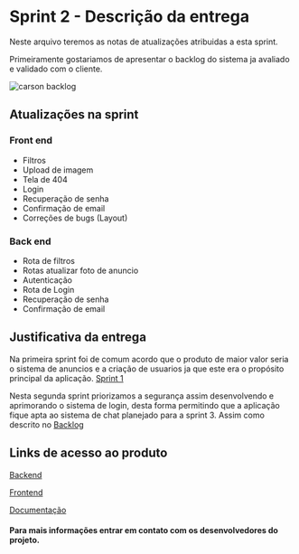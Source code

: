 # Sprint 2 - Descrição da entrega

Neste arquivo teremos as notas de atualizações atribuidas a esta sprint.

Primeiramente gostariamos de apresentar o backlog do sistema ja avaliado e validado com o cliente.

![carson backlog](https://user-images.githubusercontent.com/55189046/136712107-f20db84b-685f-4562-aeda-eaf24ddfca5c.png)

## Atualizações na sprint

### Front end
- Filtros
- Upload de imagem
- Tela de 404
- Login
- Recuperação de senha
- Confirmação de email
- Correções de bugs (Layout)

### Back end
- Rota de filtros
- Rotas atualizar foto de anuncio
- Autenticação
- Rota de Login
- Recuperação de senha
- Confirmação de email

## Justificativa da entrega

Na primeira sprint foi de comum acordo que o produto de maior valor seria o sistema de anuncios e a criação de usuarios ja que este era o propósito principal da aplicação.
[Sprint 1](https://github.com/Cars-on/Carson-docs/tree/master/sprint%201)

Nesta segunda sprint priorizamos a segurança assim desenvolvendo e aprimorando o sistema de login, desta forma permitindo que a aplicação fique apta ao sistema de chat planejado para a sprint 3.
Assim como descrito no [Backlog](https://github.com/Cars-on/Carson-docs/tree/master/sprint%202#sprint-2---descri%C3%A7%C3%A3o-da-entrega)

## Links de acesso ao produto

[Backend](https://github.com/Cars-on/Carson-api)

[Frontend](https://github.com/Cars-on/Carson-web)

[Documentação](https://github.com/Cars-on/Carson-docs)

#### Para mais informações entrar em contato com os desenvolvedores do projeto.
